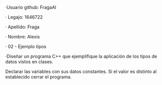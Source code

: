 ·Usuario github: FragaAl

· Legajo: 1646722

· Apellido: Fraga

· Nombre: Alexis

· 02 - Ejemplo tipos


·Diseñar un programa C++ que ejemplifique la aplicación de los tipos de datos
vistos en clases.



Declarar las variables con sus datos constantes.
Si el valor es distinto al establecido cerrar el programa.
